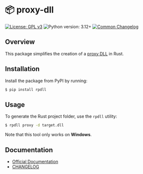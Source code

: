 
# 📦 proxy-dll

[![License: GPL v3](https://img.shields.io/badge/License-GPL_v3-blue.svg)](https://www.gnu.org/licenses/gpl-3.0.html)
![Python version: 3.12+](https://img.shields.io/badge/python-3.12+-blue)
[![Common Changelog](https://common-changelog.org/badge.svg)](https://common-changelog.org)


## Overview

This package simplifies the creation of a [proxy DLL](https://www.ired.team/offensive-security/persistence/dll-proxying-for-persistence) in Rust.


## Installation

Install the package from PyPI by running:

```bash
$ pip install rpdll
```


## Usage

To generate the Rust project folder, use the `rpdll` utility:

```bash
$ rpdll proxy -d target.dll
```

Note that this tool only works on **Windows**.


## Documentation

- [Official Documentation](https://x55xaa.github.io/proxy-dll)
- [CHANGELOG](https://github.com/x55xaa/proxy-dll/blob/main/CHANGELOG.md)
